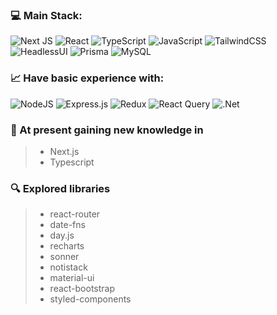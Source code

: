 <!---# Hello there! 👋 My name is Daniel

 ### 💫 About Me
As a fifth-year Computer Science student, I've honed my focus on Front-End development, excelling in HTML5, CSS3, and JavaScript. My passion lies in creating visually engaging and interactive web experiences. I've explored advanced technologies like ReactJS, mastering Single-Page Applications and React Redux for efficient state management. Additionally, I've delved into server-side rendering with Next.js, optimizing performance and delivering dynamic content for modern web applications. I'm driven by ambition and constantly seek out larger projects to challenge my skills. -->


### 💻 Main Stack:

![Next JS](https://img.shields.io/badge/Next-black?style=for-the-badge&logo=next.js&logoColor=white)
![React](https://img.shields.io/badge/react-%2320232a.svg?style=for-the-badge&logo=react&logoColor=%2361DAFB)
![TypeScript](https://shields.io/badge/TypeScript-3178C6?logo=TypeScript&logoColor=FFF&style=for-the-badge)
![JavaScript](https://img.shields.io/badge/javascript-%23323330.svg?style=for-the-badge&logo=javascript&logoColor=%23F7DF1E)
![TailwindCSS](https://img.shields.io/badge/tailwindcss-%2338B2AC.svg?style=for-the-badge&logo=tailwind-css&logoColor=white)
![HeadlessUI](https://img.shields.io/badge/headless--ui-7064F9.svg?style=for-the-badge&logo=headless-ui&logoColor=66E3FF)
![Prisma](https://img.shields.io/badge/prisma-149e99.svg?style=for-the-badge&logo=prisma&logoColor=white)
![MySQL](https://img.shields.io/badge/mysql-%2300f.svg?style=for-the-badge&logo=mysql&logoColor=white)
  
### 📈 Have basic experience with:

![NodeJS](https://img.shields.io/badge/node.js-6DA55F?style=for-the-badge&logo=node.js&logoColor=white)
![Express.js](https://img.shields.io/badge/express.js-%23404d59.svg?style=for-the-badge&logo=express&logoColor=%2361DAFB)
![Redux](https://img.shields.io/badge/redux-%23593d88.svg?style=for-the-badge&logo=redux&logoColor=white)
![React Query](https://img.shields.io/badge/-React%20Query-FF4154?style=for-the-badge&logo=react%20query&logoColor=white)
![.Net](https://img.shields.io/badge/.NET-5C2D91?style=for-the-badge&logo=.net&logoColor=white)

### 🌱 At present gaining new knowledge in

> - Next.js
> - Typescript

### 🔍 Explored libraries

> - react-router
> - date-fns
> - day.js
> - recharts
> - sonner
> - notistack
> - material-ui
> - react-bootstrap
> - styled-components
